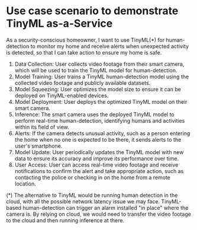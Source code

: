 # Use case scenario to demonstrate TinyML as-a-Service

As a security-conscious homeowner, I want to use TinyML(*) for human-detection to monitor my home and receive alerts when unexpected activity is detected, so that I can take action to ensure my home is safe.

1. Data Collection: User collects video footage from their smart camera, which will be used to train the TinyML model for human-detection.
2. Model Training: User trains a TinyML human-detection model using the collected video footage and publicly available datasets.
3. Model Squeezing: User optimizes the model size to ensure it can be deployed on TinyML-enabled devices.
4. Model Deployment: User deploys the optimized TinyML model on their smart camera.
5. Inference: The smart camera uses the deployed TinyML model to perform real-time human-detection, identifying humans and activities within its field of view.
6. Alerts: If the camera detects unusual activity, such as a person entering the home when no one is expected to be there, it sends alerts to the user's smartphone.
7. Model Update: User periodically updates the TinyML model with new data to ensure its accuracy and improve its performance over time.
8. User Access: User can access real-time video footage and receive notifications to confirm the alert and take appropriate action, such as contacting the police or checking in on the home from a remote location.

(*) The alternative to TinyML would be running human detection in the cloud, with all the possible network latency issue we may face. TinyML-based human-detection can trigger an alarm installed "in place" where the camera is. By relying on cloud, we would need to transfer the video footage to the cloud and then running inference at there.